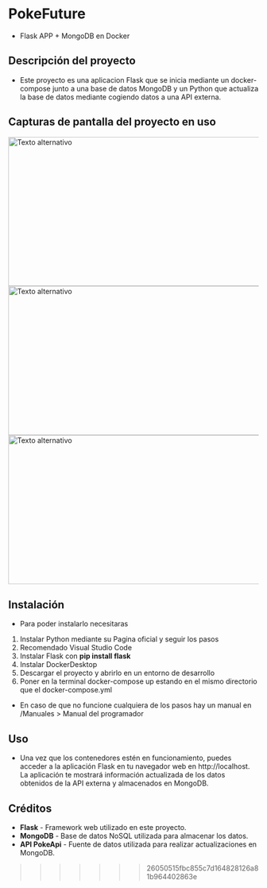 
# PokeFuture

- Flask APP + MongoDB en Docker

## Descripción del proyecto
- Este proyecto es una aplicacion Flask que se inicia mediante un docker-compose junto a una base de datos MongoDB y un Python que actualiza la base de datos mediante cogiendo datos a una API externa.

## Capturas de pantalla del proyecto en uso 
<img src="https://github.com/Daniel-Sid/PokeFuture/assets/104014451/927b790a-d812-4ed7-818c-35b978b21734" alt="Texto alternativo" width="600" height="300">
<img src="https://github.com/Daniel-Sid/PokeFuture/assets/104014451/e441bde1-110b-4504-9311-30a3255f0974" alt="Texto alternativo" width="600" height="300">
<img src="https://github.com/Daniel-Sid/PokeFuture/assets/104014451/69a2b336-fbbf-425b-80b7-c929eb57a079" alt="Texto alternativo" width="600" height="300">

## Instalación
- Para poder instalarlo necesitaras

1. Instalar Python mediante su Pagina oficial y seguir los pasos
2. Recomendado Visual Studio Code
3. Instalar Flask con **pip install flask**
4. Instalar DockerDesktop
5. Descargar el proyecto y abrirlo en un entorno de desarrollo
6. Poner en la terminal docker-compose up estando en el mismo directorio que el docker-compose.yml

- En caso de que no funcione cualquiera de los pasos hay un manual en /Manuales > Manual del programador

## Uso
- Una vez que los contenedores estén en funcionamiento, puedes acceder a la aplicación Flask en tu navegador web en http://localhost. La aplicación te mostrará información actualizada de los datos obtenidos de la API externa y almacenados en MongoDB.  

## Créditos
-  **Flask** - Framework web utilizado en este proyecto.
-  **MongoDB** - Base de datos NoSQL utilizada para almacenar los datos.
-  **API PokeApi** - Fuente de datos utilizada para realizar actualizaciones en MongoDB.
>>>>>>> 26050515fbc855c7d164828126a81b964402863e
